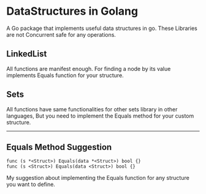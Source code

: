# DataStructures in Golang
 A Go package that implements useful data structures in go.
 These Libraries are not Concurrent safe for any operations.

## LinkedList 
 All functions are manifest enough. For finding a node by its value
 implements Equals function for your structure.
 
## Sets
 All functions have same functionalities for other sets library in other
 languages, But you need to implement the Equals method for your custom structure.

*** 
## Equals Method Suggestion
```
func (s *<Struct>) Equals(data *<Struct>) bool {}
func (s <Struct>) Equals(data <Struct>) bool {}
```
My suggestion about implementing the Equals function for any structure 
you want to define.